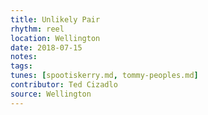 ```yaml
---
title: Unlikely Pair
rhythm: reel
location: Wellington
date: 2018-07-15
notes:
tags:
tunes: [spootiskerry.md, tommy-peoples.md]
contributor: Ted Cizadlo
source: Wellington
---
```

